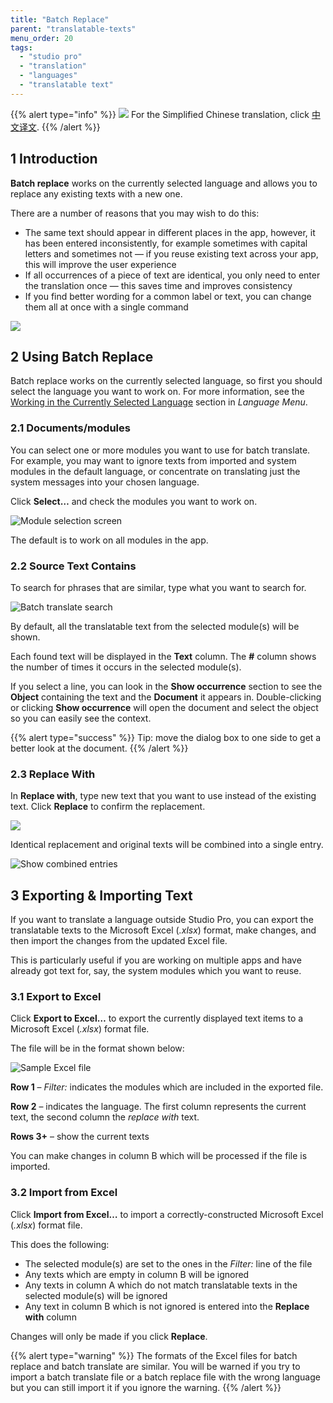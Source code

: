 ```yaml
---
title: "Batch Replace"
parent: "translatable-texts"
menu_order: 20
tags:
  - "studio pro"
  - "translation"
  - "languages"
  - "translatable text"
---
```


{{% alert type="info" %}}
<img src="attachments/chinese-translation/china.png" style="display: inline-block; margin: 0" /> For the Simplified Chinese translation, click [中文译文](https://cdn.mendix.tencent-cloud.com/documentation/refguide8/batch-replace.pdf).
{{% /alert %}}

## 1 Introduction

**Batch replace** works on the currently selected language and allows you to replace any existing texts with a new one.

There are a number of reasons that you may wish to do this:

* The same text should appear in different places in the app, however, it has been entered inconsistently, for example sometimes with capital letters and sometimes not — if you reuse existing text across your app, this will improve the user experience
* If all occurrences of a piece of text are identical, you only need to enter the translation once — this saves time and improves consistency
* If you find better wording for a common label or text, you can change them all at once with a single command

![](attachments/language/batch-replace.png)

## 2 Using Batch Replace

Batch replace works on the currently selected language, so first you should select the language you want to work on. For more information, see the [Working in the Currently Selected Language](translatable-texts#selected-language) section in *Language Menu*.

### 2.1 Documents/modules

You can select one or more modules you want to use for batch translate. For example, you may want to ignore texts from imported and system modules in the default language, or concentrate on translating just the system messages into your chosen language.

Click **Select…** and check the modules you want to work on.

![Module selection screen](attachments/language/batch-replace-modules.png)

The default is to work on all modules in the app.

### 2.2 Source Text Contains

To search for phrases that are similar, type what you want to search for.

![Batch translate search](attachments/language/batch-replace-search.png)

By default, all the translatable text from the selected module(s) will be shown.

Each found text will be displayed in the **Text** column. The **#** column shows the number of times it occurs in the selected module(s).

If you select a line, you can look in the **Show occurrence** section to see the **Object** containing the text and the **Document** it appears in. Double-clicking or clicking **Show occurrence** will open the document and select the object so you can easily see the context.

{{% alert type="success" %}}
Tip: move the dialog box to one side to get a better look at the document.
{{% /alert %}}

### 2.3 Replace With

In **Replace with**, type new text that you want to use instead of the existing text. Click **Replace** to confirm the replacement.

![](attachments/language/batch-replace-replace.png)

Identical replacement and original texts will be combined into a single entry.

![Show combined entries](attachments/language/batch-replace-replaced.png)

## 3 Exporting & Importing Text

If you want to translate a language outside Studio Pro, you can export the translatable texts to the Microsoft Excel (*.xlsx*) format, make changes, and then import the changes from the updated Excel file.

This is particularly useful if you are working on multiple apps and have already got text for, say, the system modules which you want to reuse.

### 3.1 Export to Excel

Click **Export to Excel…** to export the currently displayed text items to a Microsoft Excel (*.xlsx*) format file.

The file will be in the format shown below:

![Sample Excel file](attachments/language/batch-replace-excel.png)

**Row 1** – *Filter:* indicates the modules which are included in the exported file.

**Row 2**  – indicates the language. The first column represents the current text, the second column the *replace with* text.

**Rows 3+**  – show the current texts

You can make changes in column B which will be processed if the file is imported.

### 3.2 Import from Excel

Click **Import from Excel…** to import a correctly-constructed Microsoft Excel (*.xlsx*) format file.

This does the following:

* The selected module(s) are set to the ones in the *Filter:* line of the file
* Any texts which are empty in column B will be ignored
* Any texts in column A which do not match translatable texts in the selected module(s) will be ignored
* Any text in column B which is not ignored is entered into the **Replace with** column

Changes will only be made if you click **Replace**.

{{% alert type="warning" %}}
The formats of the Excel files for batch replace and batch translate are similar. You will be warned if you try to import a batch translate file or a batch replace file with the wrong language but you can still import it if you ignore the warning.
{{% /alert %}}
